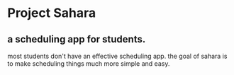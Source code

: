 # Project Sahara
## a scheduling app for students.
most students don't have an effective scheduling app. the goal of sahara is to make scheduling things much more simple and easy.

